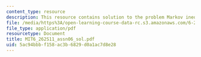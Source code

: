 ```yaml
---
content_type: resource
description: This resource contains solution to the problem Markov inequality.
file: /media/https%3A/open-learning-course-data-rc.s3.amazonaws.com/6-262-discrete-stochastic-processes-spring-2011/5ac94bbbf158ac3b6829d0a1ac7d8e28_MIT6_262S11_assn06_sol.pdf
file_type: application/pdf
resourcetype: Document
title: MIT6_262S11_assn06_sol.pdf
uid: 5ac94bbb-f158-ac3b-6829-d0a1ac7d8e28
---
```

